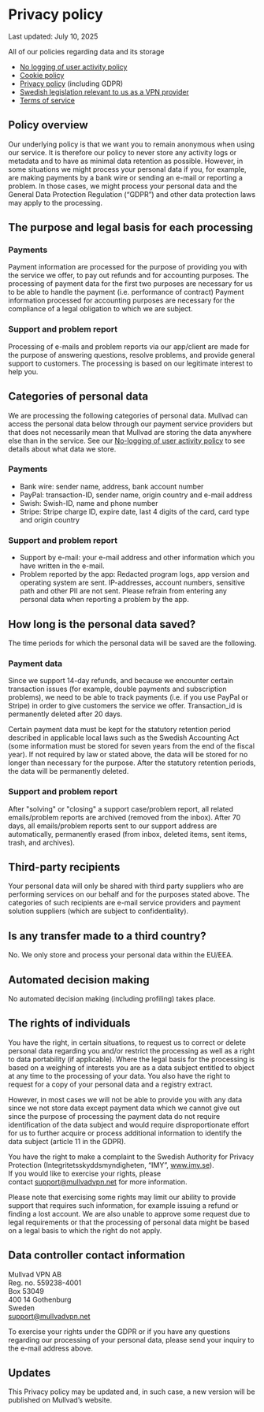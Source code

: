 Privacy policy
==============

Last updated: July 10, 2025

All of our policies regarding data and its storage

* [No logging of user activity policy](https://mullvad.net/help/no-logging-data-policy/)
* [Cookie policy](https://mullvad.net/help/cookie-policy)
* [Privacy policy](https://mullvad.net/help/privacy-policy) (including GDPR)
* [Swedish legislation relevant to us as a VPN provider](https://mullvad.net/help/swedish-legislation/)
* [Terms of service](https://mullvad.net/help/terms-service/)

Policy overview
---------------

Our underlying policy is that we want you to remain anonymous when using our service. It is therefore our policy to never store any activity logs or metadata and to have as minimal data retention as possible. However, in some situations we might process your personal data if you, for example, are making payments by a bank wire or sending an e-mail or reporting a problem. In those cases, we might process your personal data and the General Data Protection Regulation (“GDPR”) and other data protection laws may apply to the processing.

The purpose and legal basis for each processing
-----------------------------------------------

### Payments

Payment information are processed for the purpose of providing you with the service we offer, to pay out refunds and for accounting purposes. The processing of payment data for the first two purposes are necessary for us to be able to handle the payment (i.e. performance of contract) Payment information processed for accounting purposes are necessary for the compliance of a legal obligation to which we are subject.

### Support and problem report

Processing of e-mails and problem reports via our app/client are made for the purpose of answering questions, resolve problems, and provide general support to customers. The processing is based on our legitimate interest to help you.

Categories of personal data
---------------------------

We are processing the following categories of personal data. Mullvad can access the personal data below through our payment service providers but that does not necessarily mean that Mullvad are storing the data anywhere else than in the service. See our [No-logging of user activity policy](https://mullvad.net/help/no-logging-data-policy/) to see details about what data we store.

### Payments

* Bank wire: sender name, address, bank account number
* PayPal: transaction-ID, sender name, origin country and e-mail address
* Swish: Swish-ID, name and phone number
* Stripe: Stripe charge ID, expire date, last 4 digits of the card, card type and origin country

### Support and problem report

* Support by e-mail: your e-mail address and other information which you have written in the e-mail.
* Problem reported by the app: Redacted program logs, app version and operating system are sent. IP-addresses, account numbers, sensitive path and other PII are not sent. Please refrain from entering any personal data when reporting a problem by the app.

How long is the personal data saved?
------------------------------------

The time periods for which the personal data will be saved are the following.

### Payment data

Since we support 14-day refunds, and because we encounter certain transaction issues (for example, double payments and subscription problems), we need to be able to track payments (i.e. if you use PayPal or Stripe) in order to give customers the service we offer. Transaction\_id is permanently deleted after 20 days.

Certain payment data must be kept for the statutory retention period described in applicable local laws such as the Swedish Accounting Act (some information must be stored for seven years from the end of the fiscal year). If not required by law or stated above, the data will be stored for no longer than necessary for the purpose. After the statutory retention periods, the data will be permanently deleted.

### Support and problem report

After "solving" or "closing" a support case/problem report, all related emails/problem reports are archived (removed from the inbox). After 70 days, all emails/problem reports sent to our support address are automatically, permanently erased (from inbox, deleted items, sent items, trash, and archives).

Third-party recipients
----------------------

Your personal data will only be shared with third party suppliers who are performing services on our behalf and for the purposes stated above. The categories of such recipients are e-mail service providers and payment solution suppliers (which are subject to confidentiality).

Is any transfer made to a third country?
----------------------------------------

No. We only store and process your personal data within the EU/EEA.

Automated decision making
-------------------------

No automated decision making (including profiling) takes place.

The rights of individuals
-------------------------

You have the right, in certain situations, to request us to correct or delete  personal data regarding you and/or restrict the processing as well as a right to data portability (if applicable). Where the legal basis for the processing is based on a weighing of interests you are as a data subject entitled to object at any time to the processing of your data. You also have the right to request for a copy of your personal data and a registry extract.  
  
However, in most cases we will not be able to provide you with any data since we not store data except payment data which we cannot give out since the purpose of processing the payment data do not require identification of the data subject and would require disproportionate effort for us to further acquire or process additional information to identify the data subject (article 11 in the GDPR).

You have the right to make a complaint to the Swedish Authority for Privacy Protection (Integritetsskyddsmyndigheten, “IMY”, www.imy.se).  
If you would like to exercise your rights, please contact support@mullvadvpn.net for more information.  
  
Please note that exercising some rights may limit our ability to provide support that requires such information, for example issuing a refund or finding a lost account. We are also unable to approve some request due to legal requirements or that the processing of personal data might be based on a legal basis to which the right do not apply.

Data controller contact information
-----------------------------------

Mullvad VPN AB  
Reg. no. 559238-4001  
Box 53049  
400 14 Gothenburg  
Sweden  
support@mullvadvpn.net

To exercise your rights under the GDPR or if you have any questions regarding our processing of your personal data, please send your inquiry to the e-mail address above.

Updates
-------

This Privacy policy may be updated and, in such case, a new version will be published on Mullvad’s website.